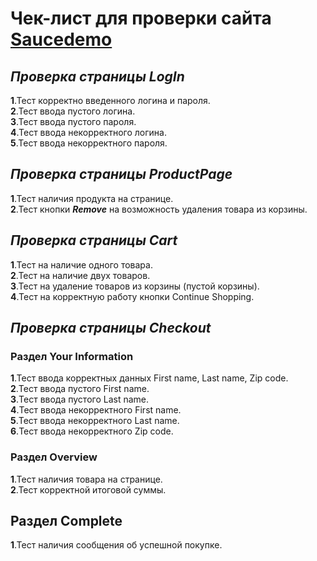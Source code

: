 # Чек-лист для проверки сайта [Saucedemo](https://www.saucedemo.com)
## _Проверка страницы LogIn_
**1**.Тест корректно введенного логина и пароля. <br/>
**2**.Тест ввода пустого логина. <br/>
**3**.Тест ввода пустого пароля. <br/>
**4**.Тест ввода некорректного логина. <br/>
**5**.Тест ввода некорректного пароля. <br/>
## _Проверка страницы ProductPage_
**1**.Тест наличия продукта на странице. <br/>
**2**.Тест кнопки ***Remove*** на возможность удаления товара из корзины. <br/>
## _Проверка страницы Cart_
**1**.Тест на наличие одного товара. <br/>
**2**.Тест на наличие двух товаров. <br/>
**3**.Тест на удаление товаров из корзины (пустой корзины). <br/>
**4**.Тест на корректную работу кнопки Continue Shopping. <br/>
## _Проверка страницы Checkout_
### Раздел Your Information
**1**.Тест ввода корректных данных First name, Last name, Zip code. <br/>
**2**.Тест ввода пустого First name. <br/>
**3**.Тест ввода пустого Last name. <br/>
**4**.Тест ввода некорректного First name. <br/>
**5**.Тест ввода некорректного Last name. <br/>
**6**.Тест ввода некорректного Zip code. <br/>
### Раздел Overview
**1**.Тест наличия товара на странице. <br/>
**2**.Тест корректной итоговой суммы. <br/>
## Раздел Complete
**1**.Тест наличия сообщения об успешной покупке. <br/>

